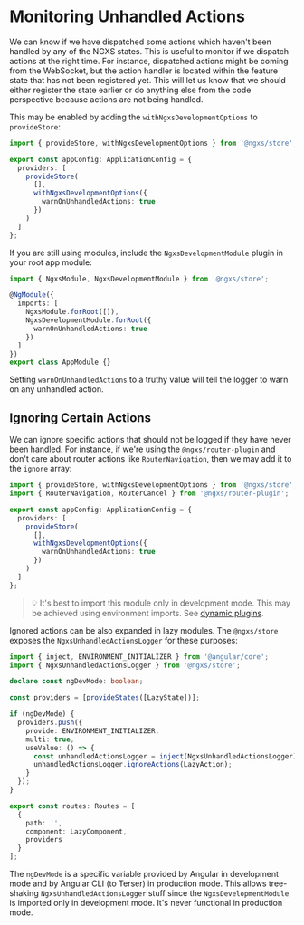 # Monitoring Unhandled Actions

We can know if we have dispatched some actions which haven't been handled by any of the NGXS states. This is useful to monitor if we dispatch actions at the right time. For instance, dispatched actions might be coming from the WebSocket, but the action handler is located within the feature state that has not been registered yet. This will let us know that we should either register the state earlier or do anything else from the code perspective because actions are not being handled.

This may be enabled by adding the `withNgxsDevelopmentOptions` to `provideStore`:

```ts
import { provideStore, withNgxsDevelopmentOptions } from '@ngxs/store';

export const appConfig: ApplicationConfig = {
  providers: [
    provideStore(
      [],
      withNgxsDevelopmentOptions({
        warnOnUnhandledActions: true
      })
    )
  ]
};
```

If you are still using modules, include the `NgxsDevelopmentModule` plugin in your root app module:

```ts
import { NgxsModule, NgxsDevelopmentModule } from '@ngxs/store';

@NgModule({
  imports: [
    NgxsModule.forRoot([]),
    NgxsDevelopmentModule.forRoot({
      warnOnUnhandledActions: true
    })
  ]
})
export class AppModule {}
```

Setting `warnOnUnhandledActions` to a truthy value will tell the logger to warn on any unhandled action.

## Ignoring Certain Actions

We can ignore specific actions that should not be logged if they have never been handled. For instance, if we're using the `@ngxs/router-plugin` and don't care about router actions like `RouterNavigation`, then we may add it to the `ignore` array:

```ts
import { provideStore, withNgxsDevelopmentOptions } from '@ngxs/store';
import { RouterNavigation, RouterCancel } from '@ngxs/router-plugin';

export const appConfig: ApplicationConfig = {
  providers: [
    provideStore(
      [],
      withNgxsDevelopmentOptions({
        warnOnUnhandledActions: true
      })
    )
  ]
};
```

> 💡 It's best to import this module only in development mode. This may be achieved using environment imports. See [dynamic plugins](../../recipes/dynamic-plugins.md).

Ignored actions can be also expanded in lazy modules. The `@ngxs/store` exposes the `NgxsUnhandledActionsLogger` for these purposes:

```ts
import { inject, ENVIRONMENT_INITIALIZER } from '@angular/core';
import { NgxsUnhandledActionsLogger } from '@ngxs/store';

declare const ngDevMode: boolean;

const providers = [provideStates([LazyState])];

if (ngDevMode) {
  providers.push({
    provide: ENVIRONMENT_INITIALIZER,
    multi: true,
    useValue: () => {
      const unhandledActionsLogger = inject(NgxsUnhandledActionsLogger);
      unhandledActionsLogger.ignoreActions(LazyAction);
    }
  });
}

export const routes: Routes = [
  {
    path: '',
    component: LazyComponent,
    providers
  }
];
```

The `ngDevMode` is a specific variable provided by Angular in development mode and by Angular CLI (to Terser) in production mode. This allows tree-shaking `NgxsUnhandledActionsLogger` stuff since the `NgxsDevelopmentModule` is imported only in development mode. It's never functional in production mode.
